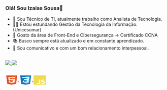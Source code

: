 ### Olá! Sou Izaías Sousa👋

- 👨 Sou Técnico de TI, atualmente trabalho como Analista de Tecnologia.
- 👨‍🎓 Estou estundando Gestão da Tecnologia da Informação. (Unicesumar)
- 🎯 Gosto da área de Front-End e Cibersegurança -> Certificado CCNA
- 📚 Busco sempre está atualizado e em constante aprendizado.
- 👦 Sou comunicativo e com um bom relacionamento interpessoal.  

##

<div>
  <a href="https://github.com/IzaiasT78">
  <img height="180em" src="https://github-readme-stats.vercel.app/api?username=izaiast78&show_icons=true&theme=dark&include_all_commits=true&count_private=true"/>
  <img height="180em" src="https://github-readme-stats.vercel.app/api/top-langs/?username=izaiast78&layout=compact&langs_count=7&theme=dark"/>
</div>
  
  ##
  
   <img align="center" alt="Rafa-HTML" height="30" width="40" src="https://raw.githubusercontent.com/devicons/devicon/master/icons/html5/html5-original.svg">
  <img align="center" alt="Rafa-CSS" height="30" width="40" src="https://raw.githubusercontent.com/devicons/devicon/master/icons/css3/css3-original.svg">
  <img align="center" alt="Rafa-Js" height="30" width="40" src="https://raw.githubusercontent.com/devicons/devicon/master/icons/javascript/javascript-plain.svg">
